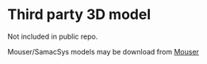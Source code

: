 # Third party 3D model

Not included in public repo.

Mouser/SamacSys models may be download from [Mouser](https://no.mouser.com/electronic-cad-symbols-models/)